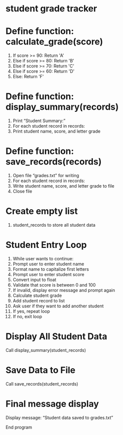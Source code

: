 
# student grade tracker

# Define function: calculate_grade(score)
1. If score >= 90: Return 'A'
1. Else if score >= 80: Return 'B'
1. Else if score >= 70: Return 'C'
1. Else if score >= 60: Return 'D'
1. Else: Return 'F'

# Define function: display_summary(records)

1. Print “Student Summary:”
1. For each student record in records:
1. Print student name, score, and letter grade

# Define function: save_records(records)

1. Open file “grades.txt” for writing
1. For each student record in records:
1. Write student name, score, and letter grade to file
1. Close file

# Create empty list 
1. student_records to store all student data

# Student Entry Loop
1. While user wants to continue:
1. Prompt user to enter student name
1. Format name to capitalize first letters
1. Prompt user to enter student score
1. Convert input to float
1. Validate that score is between 0 and 100
1. If invalid, display error message and prompt again
1. Calculate student grade
1. Add student record to list
1. Ask user if they want to add another student
1. If yes, repeat loop
1. If no, exit loop

# Display All Student Data
Call display_summary(student_records)

# Save Data to File
Call save_records(student_records)

# Final message display
Display message: “Student data saved to grades.txt”

End program